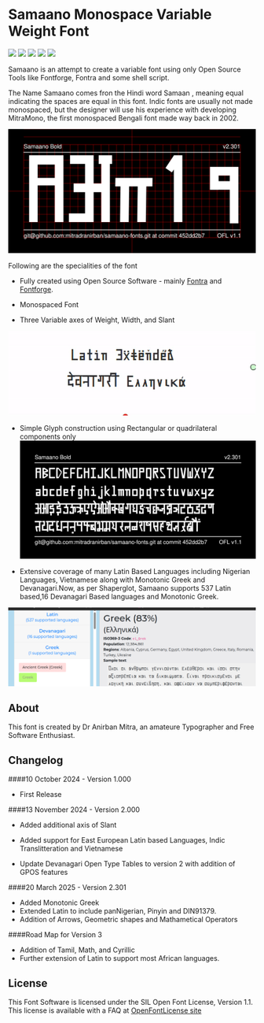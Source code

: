 # Samaano Monospace Variable Weight Font

 
[![][Fontbakery]](https://mitradranirban.github.io/samaano-fonts/fontbakery/fontbakery-report.html)
[![][Universal]](https://mitradranirban.github.io/samaano-fonts/fontbakery/fontbakery-report.html)
[![][Font File]](https://mitradranirban.github.io/samaano-fonts/fontbakery/fontbakery-report.html)
[![][Repository]](https://mitradranirban.github.io/samaano-fonts/fontbakery/fontbakery-report.html)
[![][OpenType]](https://mitradranirban.github.io/samaano-fonts/fontbakery/fontbakery-report.html)

[Fontbakery]: https://img.shields.io/endpoint?url=https%3A%2F%2Fraw.githubusercontent.com%2Fmitradranirban%2Fsamaano-fonts%2Fgh-pages%2Fbadges%2Foverall.json
[Universal]: https://img.shields.io/endpoint?url=https%3A%2F%2Fraw.githubusercontent.com%2Fmitradranirban%2Fsamaano-fonts%2Fgh-pages%2Fbadges%2FUniversalProfileChecks.json
[Font File]: https://img.shields.io/endpoint?url=https%3A%2F%2Fraw.githubusercontent.com%2Fmitradranirban%2Fsamaano-fonts%2Fgh-pages%2Fbadges%2FFontFileChecks.json
[Repository]: https://img.shields.io/endpoint?url=https%3A%2F%2Fraw.githubusercontent.com%2Fmitradranirban%2Fsamaano-fonts%2Fgh-pages%2Fbadges%2FRepositoryChecks.json
[OpenType]: https://img.shields.io/endpoint?url=https%3A%2F%2Fraw.githubusercontent.com%2Fmitradranirban%2Fsamaano-fonts%2Fgh-pages%2Fbadges%2FOpenTypeSpecificationChecks.json

Samaano is an attempt to create a variable font using only Open Source Tools like Fontforge, Fontra and some shell script.
 

The Name Samaano comes fron the Hindi word Samaan , meaning equal indicating the spaces are equal in this font.
Indic fonts are usually not made monospaced, but the designer will use his experience with developing MitraMono, the first monospaced Bengali font made way back in 2002.


![Sample Image](documentation/image1.png)

Following are the specialities of the font

* Fully created using Open Source Software - mainly [Fontra](https://fontra.xyz) and [Fontforge](https://github.com/fontforge/fontforge).

* Monospaced Font

* Three Variable axes of Weight, Width, and Slant

![animation](documentation/samaano.gif)


* Simple Glyph construction using Rectangular or quadrilateral components only
![Sample Image2](documentation/image2.png)
 
* Extensive coverage of many Latin Based Languages including Nigerian Languages, Vietnamese along with Monotonic Greek and Devanagari.Now, as per Shaperglot, Samaano supports 537 Latin based,16 Devanagari Based languages and Monotonic Greek.

![shaperglot](documentation/samaano-shaperglot.png)



## About
This font is created by Dr Anirban Mitra, an amateure Typographer and Free Software Enthusiast.
 
## Changelog
 
####10 October 2024 - Version 1.000 
 * First Release

####13 November 2024 - Version 2.000
  * Added additional axis of Slant

  * Added support for East European Latin based Languages, Indic Translitteration and Vietnamese

  * Update Devanagari Open  Type Tables to version 2 with addition of GPOS features

####20 March 2025 - Version 2.301
  * Added Monotonic Greek
  * Extended Latin to include panNigerian, Pinyin and DIN91379.
  * Addition of Arrows, Geometric shapes and Mathametical Operators

####Road Map for Version 3

* Addition of Tamil, Math,  and Cyrillic
* Further extension of Latin to support most African languages.




## License

This Font Software is licensed under the SIL Open Font License, Version 1.1.
This license is available with a FAQ at [OpenFontLicense site](https://openfontlicense.org/)

 
